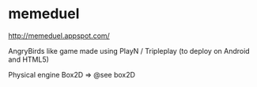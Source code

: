 memeduel
========

http://memeduel.appspot.com/

AngryBirds like game made using PlayN / Tripleplay (to deploy on Android and HTML5)

Physical engine Box2D => @see box2D
